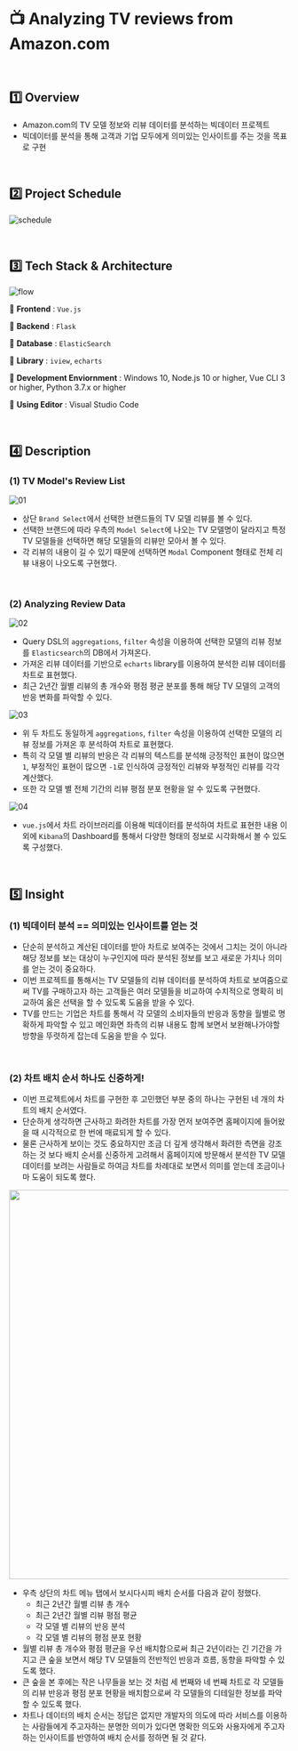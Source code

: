 # :tv: Analyzing TV reviews from Amazon.com

<br>

## :one: Overview

- Amazon.com의 TV 모델 정보와 리뷰 데이터를 분석하는 빅데이터 프로젝트
- 빅데이터를 분석을 통해 고객과 기업 모두에게 의미있는 인사이트를 주는 것을 목표로 구현

<br>

## :two: Project Schedule

![schedule](https://user-images.githubusercontent.com/52685250/85049418-9c7ce980-b1cf-11ea-9288-22a6546a55c4.png)

<br>

## :three: Tech Stack & Architecture

![flow](https://user-images.githubusercontent.com/52685250/85049425-9e46ad00-b1cf-11ea-8e9b-fa36340fc41a.png)

:round_pushpin: <b>Frontend</b> : `Vue.js`

:round_pushpin: <b>Backend</b> : `Flask`

:round_pushpin: <b>Database</b> : `ElasticSearch`

:round_pushpin: <b>Library</b> : `iview`, `echarts`

:round_pushpin: <b>Development Enviornment</b> : Windows 10, Node.js 10 or higher, Vue CLI 3 or higher, Python 3.7.x or higher

:round_pushpin: <b>Using Editor</b> : Visual Studio Code

<br>

## :four: Description

### (1) TV Model's Review List

![01](https://user-images.githubusercontent.com/52685250/85049427-9e46ad00-b1cf-11ea-95ff-dc368b0d9bdc.png)

- 상단 `Brand Select`에서 선택한 브랜드들의 TV 모델 리뷰를 볼 수 있다.
- 선택한 브랜드에 따라 우측의 `Model Select`에 나오는 TV 모델명이 달라지고 특정 TV 모델들을 선택하면 해당 모델들의 리뷰만 모아서 볼 수 있다.
- 각 리뷰의 내용이 길 수 있기 때문에 선택하면 `Modal` Component 형태로 전체 리뷰 내용이 나오도록 구현했다.

<br>

### (2) Analyzing Review Data

![02](https://user-images.githubusercontent.com/52685250/85049431-9edf4380-b1cf-11ea-805f-f1b16d1223e6.png)

- Query DSL의 `aggregations`, `filter` 속성을 이용하여 선택한 모델의 리뷰 정보를 `Elasticsearch`의 DB에서 가져온다.
- 가져온 리뷰 데이터를 기반으로 `echarts` library를 이용하여 분석한 리뷰 데이터를 차트로 표현했다.
- 최근 2년간 월별 리뷰의 총 개수와 평점 평균 분포를 통해 해당 TV 모델의 고객의 반응 변화를 파악할 수 있다.

![03](https://user-images.githubusercontent.com/52685250/85049432-9edf4380-b1cf-11ea-895e-c6a7d8a55c1a.png)

- 위 두 차트도 동일하게 `aggregations`, `filter` 속성을 이용하여 선택한 모델의 리뷰 정보를 가져온 후 분석하여 차트로 표현했다.
- 특히 각 모델 별 리뷰의 반응은 각 리뷰의 텍스트를 분석해 긍정적인 표현이 많으면 `1`, 부정적인 표현이 많으면 `-1`로 인식하여 긍정적인 리뷰와 부정적인 리뷰를 각각 계산했다.
- 또한 각 모델 별 전체 기간의 리뷰 평점 분포 현황을 알 수 있도록 구현했다.

![04](https://user-images.githubusercontent.com/52685250/85049433-9f77da00-b1cf-11ea-8690-17ad07e35072.png)

- `vue.js`에서 차트 라이브러리를 이용해 빅데이터를 분석하여 차트로 표현한 내용 이외에 `Kibana`의 Dashboard를 통해서 다양한 형태의 정보로 시각화해서 볼 수 있도록 구성했다.

<br>

## :five: Insight

### (1) 빅데이터 분석 == 의미있는 인사이트를 얻는 것

- 단순히 분석하고 계산된 데이터를 받아 차트로 보여주는 것에서 그치는 것이 아니라 해당 정보를 보는 대상이 누구인지에 따라 분석된 정보를 보고 새로운 가치나 의미를 얻는 것이 중요하다.
- 이번 프로젝트를 통해서는 TV 모델들의 리뷰 데이터를 분석하여 차트로 보여줌으로써 TV를 구매하고자 하는 고객들은 여러 모델들을 비교하여 수치적으로 명확히 비교하여 옳은 선택을 할 수 있도록 도움을 받을 수 있다.
- TV를 만드는 기업은 차트를 통해서 각 모델의 소비자들의 반응과 동향을 월별로 명확하게 파악할 수 있고 메인화면 좌측의 리뷰 내용도 함께 보면서 보완해나가야할 방향을 뚜렷하게 잡는데 도움을 받을 수 있다.

<br>

### (2) 차트 배치 순서 하나도 신중하게!

- 이번 프로젝트에서 차트를 구현한 후 고민했던 부분 중의 하나는 구현된 네 개의 차트의 배치 순서였다.
- 단순하게 생각하면 근사하고 화려한 차트를 가장 먼저 보여주면 홈페이지에 들어왔을 때 시각적으로 한 번에 매료되게 할 수 있다.
- 물론 근사하게 보이는 것도 중요하지만 조금 더 깊게 생각해서 화려한 측면을 강조하는 것 보다 배치 순서를 신중하게 고려해서 홈페이지에 방문해서 분석한 TV 모델 데이터를 보려는 사람들로 하여금 차트를 차례대로 보면서 의미를 얻는데 조금이나마 도움이 되도록 했다.

<img src="https://user-images.githubusercontent.com/52685250/85052453-e8ca2880-b1d3-11ea-8c54-86c64cc95e2d.JPG" width="700">

- 우측 상단의 차트 메뉴 탭에서 보시다시피 배치 순서를 다음과 같이 정했다.
  - 최근 2년간 월별 리뷰 총 개수
  - 최근 2년간 월별 리뷰 평점 평균
  - 각 모델 별 리뷰의 반응 분석
  - 각 모델 별 리뷰의 평점 분포 현황
- 월별 리뷰 총 개수와 평점 평균을 우선 배치함으로써  최근 2년이라는 긴 기간을 가지고 큰 숲을 보면서 해당 TV 모델들의 전반적인 반응과 흐름, 동향을 파악할 수 있도록 했다.
- 큰 숲을 본 후에는 작은 나무들을 보는 것 처럼 세 번째와 네 번째 차트로 각 모델들의 리뷰 반응과 평점 분포 현황을 배치함으로써 각 모델들의 디테일한 정보를 파악할 수 있도록 했다.
- 차트나 데이터의 배치 순서는 정답은 없지만 개발자의 의도에 따라 서비스를 이용하는 사람들에게 주고자하는 분명한 의미가 있다면 명확한 의도와 사용자에게 주고자하는 인사이트를 반영하여 배치 순서를 정하면 될 것 같다.